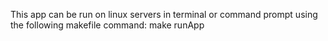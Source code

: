 This app can be run on linux servers in terminal or command prompt using the following makefile command:
make runApp
